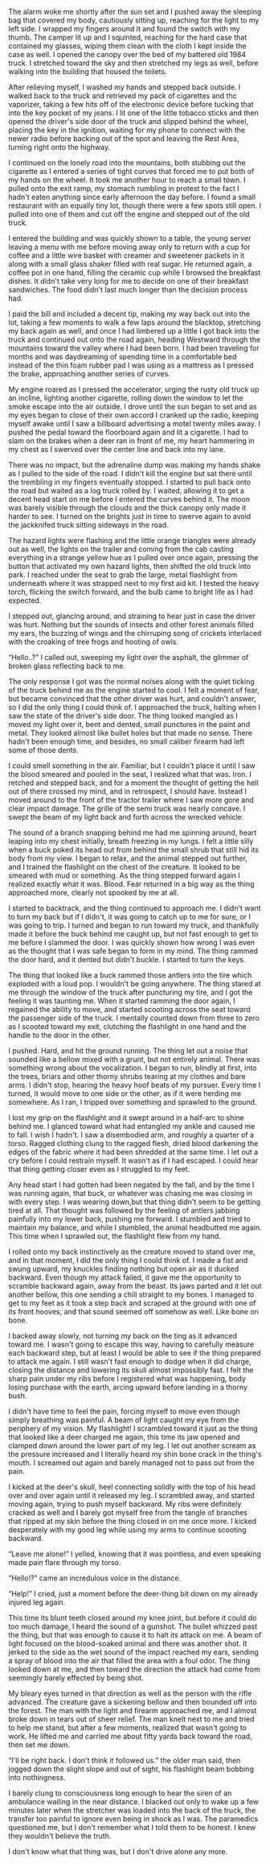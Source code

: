 The alarm woke me shortly after the sun set and I pushed away the sleeping bag that covered my body, cautiously sitting up, reaching for the light to my left side. I wrapped my fingers around it and found the switch with my thumb. The camper lit up and I squinted, reaching for the hard case that contained my glasses, wiping them clean with the cloth I kept inside the case as well. I opened the canopy over the bed of my battered old 1984 truck. I stretched toward the sky and then stretched my legs as well, before walking into the building that housed the toilets.

After relieving myself, I washed my hands and stepped back outside. I walked back to the truck and retrieved my pack of cigarettes and thc vaporizer, taking a few hits off of the electronic device before tucking that into the key pocket of my jeans. I lit one of the little tobacco sticks and then opened the driver's side door of the truck and slipped behind the wheel, placing the key in the ignition, waiting for my phone to connect with the newer radio before backing out of the spot and leaving the Rest Area, turning right onto the highway.

I continued on the lonely road into the mountains, both stubbing out the cigarette as I entered a series of tight curves that forced me to put both of my hands on the wheel. It took me another hour to reach a small town. I pulled onto the exit ramp, my stomach rumbling in protest to the fact I hadn't eaten anything since early afternoon the day before. I found a small restaurant with an equally tiny lot, though there were a few spots still open. I pulled into one of them and cut off the engine and stepped out of the old truck.

I entered the building and was quickly shown to a table, the young server leaving a menu with me before moving away only to return with a cup for coffee and a little wire basket with creamer and sweetener packets in it along with a small glass shaker filled with real sugar. He returned again, a coffee pot in one hand, filling the ceramic cup while I browsed the breakfast dishes. It didn't take very long for me to decide on one of their breakfast sandwiches. The food didn't last much longer than the decision process had.

I paid the bill and included a decent tip, making my way back out into the lot, taking a few moments to walk a few laps around the blacktop, stretching my back again as well, and once I had limbered up a little I got back into the truck and continued out onto the road again, heading Westward through the mountains toward the valley where I had been born. I had been traveling for months and was daydreaming of spending time in a comfortable bed instead of the thin foam rubber pad I was using as a mattress as I pressed the brake, approaching another series of curves.

My engine roared as I pressed the accelerator, urging the rusty old truck up an incline, lighting another cigarette, rolling down the window to let the smoke escape into the air outside. I drove until the sun began to set and as my eyes began to close of their own accord I cranked up the radio, keeping myself awake until I saw a billboard advertising a motel twenty miles away. I pushed the pedal toward the floorboard again and lit a cigarette. I had to slam on the brakes when a deer ran in front of me, my heart hammering in my chest as I swerved over the center line and back into my lane.

There was no impact, but the adrenaline dump was making my hands shake as I pulled to the side of the road. I didn't kill the engine but sat there until the trembling in my fingers eventually stopped. I started to pull back onto the road but waited as a log truck rolled by. I waited, allowing it to get a decent head start on me before I entered the curves behind it. The moon was barely visible through the clouds and the thick canopy only made it harder to see. I turned on the brights just in time to swerve again to avoid the jackknifed truck sitting sideways in the road.

The hazard lights were flashing and the little orange triangles were already out as well, the lights on the trailer and coming from the cab casting everything in a strange yellow hue as I pulled over once again, pressing the button that activated my own hazard lights, then shifted the old truck into park. I reached under the seat to grab the large, metal flashlight from underneath where it was strapped next to my first aid kit. I tested the heavy torch, flicking the switch forward, and the bulb came to bright life as I had expected.

I stepped out, glancing around, and straining to hear just in case the driver was hurt. Nothing but the sounds of insects and other forest animals filled my ears, the buzzing of wings and the chirruping song of crickets interlaced with the croaking of tree frogs and hooting of owls.

“Hello..?” I called out, sweeping my light over the asphalt, the glimmer of broken glass reflecting back to me.

The only response I got was the normal noises along with the quiet ticking of the truck behind me as the engine started to cool. I felt a moment of fear, but became convinced that the other driver was hurt, and couldn't answer, so I did the only thing I could think of. I approached the truck, halting when I saw the state of the driver's side door. The thing looked mangled as I moved my light over it, bent and dented, small punctures in the paint and metal. They looked almost like bullet holes but that made no sense. There hadn't been enough time, and besides, no small caliber firearm had left some of those dents.

I could smell something in the air. Familiar, but I couldn't place it until I saw the blood smeared and pooled in the seat, I realized what that was. Iron. I retched and stepped back, and for a moment the thought of getting the hell out of there crossed my mind, and in retrospect, I should have. Instead I moved around to the front of the tractor trailer where I saw more gore and clear impact damage. The grille of the semi truck was nearly concave. I swept the beam of my light back and forth across the wrecked vehicle.

The sound of a branch snapping behind me had me spinning around, heart leaping into my chest initially, breath freezing in my lungs. I felt a little silly when a buck poked its head out from behind the small shrub that still hid its body from my view. I began to relax, and the animal stepped out further, and I trained the flashlight on the chest of the creature. It looked to be smeared with mud or something. As the thing stepped forward again I realized exactly what it was. Blood. Fear returned in a big way as the thing approached more, clearly not spooked by me at all.

I started to backtrack, and the thing continued to approach me. I didn't want to turn my back but if I didn't, it was going to catch up to me for sure, or I was going to trip. I turned and began to run toward my truck, and thankfully made it before the buck behind me caught up, but not fast enough to get to me before I slammed the door. I was quickly shown how wrong I was even as the thought that I was safe began to form in my mind. The thing rammed the door hard, and it dented but didn't buckle. I started to turn the keys.

The thing that looked like a buck rammed those antlers into the tire which exploded with a loud pop. I wouldn't be going anywhere. The thing stared at me through the window of the truck after puncturing my tire, and I got the feeling it was taunting me. When it started ramming the door again, I regained the ability to move, and started scooting across the seat toward the passenger side of the truck. I mentally counted down from three to zero as I scooted toward my exit, clutching the flashlight in one hand and the handle to the door in the other.

I pushed. Hard, and hit the ground running. The thing let out a noise that sounded like a bellow mixed with a grunt, but not entirely animal. There was something wrong about the vocalization. I began to run, blindly at first, into the trees, briars and other thorny shrubs tearing at my clothes and bare arms. I didn't stop, hearing the heavy hoof beats of my pursuer. Every time I turned, it would move to one side or the other, as if it were herding me somewhere. As I ran, I tripped over something and sprawled to the ground.

I lost my grip on the flashlight and it swept around in a half-arc to shine behind me. I glanced toward what had entangled my ankle and caused me to fall. I wish I hadn't. I saw a disembodied arm, and roughly a quarter of a torso. Ragged clothing clung to the ragged flesh, dried blood darkening the edges of the fabric where it had been shredded at the same time. I let out a cry before I could restrain myself. It wasn't as if I had escaped. I could hear that thing getting closer even as I struggled to my feet.

Any head start I had gotten had been negated by the fall, and by the time I was running again, that buck, or whatever was chasing me was closing in with every step. I was wearing down,but that thing didn't seem to be getting tired at all. That thought was followed by the feeling of antlers jabbing painfully into my lower back, pushing me forward. I stumbled and tried to maintain my balance, and while I stumbled, the animal headbutted me again. This time when I sprawled out, the flashlight flew from my hand.

I rolled onto my back instinctively as the creature moved to stand over me, and in that moment, I did the only thing I could think of. I made a fist and swung upward, my knuckles finding nothing but open air as it ducked backward. Even though my attack failed, it gave me the opportunity to scramble backward again, away from the beast. Its jaws parted and it let out another bellow, this one sending a chill straight to my bones. I managed to get to my feet as it took a step back and scraped at the ground with one of its front hooves, and that sound seemed off somehow as well. Like bone on bone.

I backed away slowly, not turning my back on the ting as it advanced toward me. I wasn't going to escape this way, having to carefully measure each backward step, but at least I would be able to see if the thing prepared to attack me again. I still wasn't fast enough to dodge when it did charge, closing the distance and lowering its skull almost impossibly fast. I felt the sharp pain under my ribs before I registered what was happening, body losing purchase with the earth, arcing upward before landing in a thorny bush.

I didn't have time to feel the pain, forcing myself to move even though simply breathing was painful. A beam of light caught my eye from the periphery of my vision. My flashlight! I scrambled toward it just as the thing that looked like a deer charged me again, this time its jaw opened and clamped down around the lower part of my leg. I let out another scream as the pressure increased and I literally heard my shin bone crack in the thing's mouth. I screamed out again and barely managed not to pass out from the pain.

I kicked at the deer's skull, heel connecting solidly with the top of his head over and over again until it released my leg. I scrambled away, and started moving again, trying to push myself backward. My ribs were definitely cracked as well and I barely got myself free from the tangle of branches that ripped at my skin before the thing closed in on me once more. I kicked desperately with my good leg while using my arms to continue scooting backward.

“Leave me alone!” I yelled, knowing that it was pointless, and even speaking made pain flare through my torso.

“Hello!?” came an incredulous voice in the distance.

“Help!” I cried, just a moment before the deer-thing bit down on my already injured leg again.

This time its blunt teeth closed around my knee joint, but before it could do too much damage, I heard the sound of a gunshot. The bullet whizzed past the thing, but that was enough to cause it to halt its attack on me. A beam of light focused on the blood-soaked animal and there was another shot. It jerked to the side as the wet sound of the impact reached my ears, sending a spray of blood into the air that filled the area with a foul odor. The thing looked down at me, and then toward the direction the attack had come from seemingly barely effected by being shot.

My bleary eyes turned in that direction as well as the person with the rifle advanced. The creature gave a sickening bellow and then bounded off into the forest. The man with the light and firearm approached me, and I almost broke down in tears out of sheer relief. The man knelt next to me and tried to help me stand, but after a few moments, realized that wasn't going to work. He lifted me and carried me about fifty yards back toward the road, then set me down.

“I'll be right back. I don't think it followed us.” the older man said, then jogged down the slight slope and out of sight, his flashlight beam bobbing into nothingness.

I barely clung to consciousness long enough to hear the siren of an ambulance wailing in the near distance. I blacked out only to wake up a few minutes later when the stretcher was loaded into the back of the truck, the transfer too painful to ignore even being in shock as I was. The paramedics questioned me, but I don't remember what I told them to be honest. I knew they wouldn't believe the truth.

I don't know what that thing was, but I don't drive alone any more.